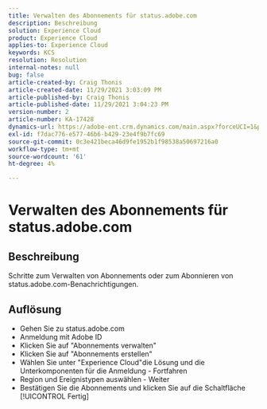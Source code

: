```yaml
---
title: Verwalten des Abonnements für status.adobe.com
description: Beschreibung
solution: Experience Cloud
product: Experience Cloud
applies-to: Experience Cloud
keywords: KCS
resolution: Resolution
internal-notes: null
bug: false
article-created-by: Craig Thonis
article-created-date: 11/29/2021 3:03:09 PM
article-published-by: Craig Thonis
article-published-date: 11/29/2021 3:04:23 PM
version-number: 2
article-number: KA-17428
dynamics-url: https://adobe-ent.crm.dynamics.com/main.aspx?forceUCI=1&pagetype=entityrecord&etn=knowledgearticle&id=67a8f273-2551-ec11-8c62-00224804ee0d
exl-id: f7dac776-e577-46b6-b429-23e4f9b7fc69
source-git-commit: 0c3e421beca46d9fe1952b1f98538a50697216a0
workflow-type: tm+mt
source-wordcount: '61'
ht-degree: 4%

---
```


# Verwalten des Abonnements für status.adobe.com

## Beschreibung


Schritte zum Verwalten von Abonnements oder zum Abonnieren von status.adobe.com-Benachrichtigungen.


## Auflösung


- Gehen Sie zu status.adobe.com
- Anmeldung mit Adobe ID
- Klicken Sie auf &quot;Abonnements verwalten&quot;
- Klicken Sie auf &quot;Abonnements erstellen&quot;
- Wählen Sie unter &quot;Experience Cloud&quot;die Lösung und die Unterkomponenten für die Anmeldung - Fortfahren
- Region und Ereignistypen auswählen - Weiter
- Bestätigen Sie die Abonnements und klicken Sie auf die Schaltfläche [!UICONTROL Fertig]
